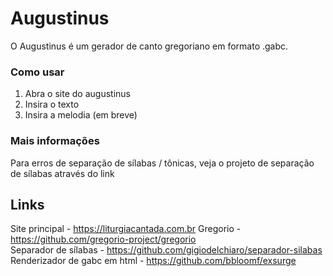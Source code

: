 # Augustinus
O Augustinus é um gerador de canto gregoriano em formato .gabc.

### Como usar
1. Abra o site do augustinus
2. Insira o texto
3. Insira a melodia (em breve)

### Mais informações
Para erros de separação de sílabas / tônicas, veja o projeto de separação de sílabas através do link
## Links
Site principal - https://liturgiacantada.com.br
Gregorio - https://github.com/gregorio-project/gregorio  
Separador de sílabas - https://github.com/gigiodelchiaro/separador-silabas
Renderizador de gabc em html - https://github.com/bbloomf/exsurge
